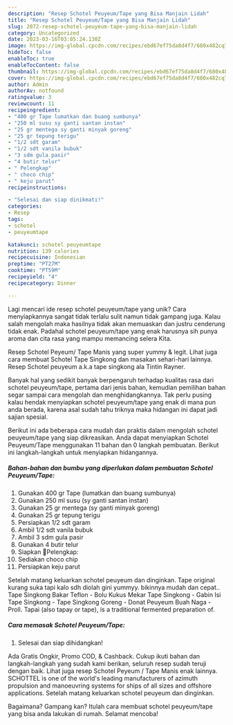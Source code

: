 ```yaml
---
description: "Resep Schotel Peuyeum/Tape yang Bisa Manjain Lidah"
title: "Resep Schotel Peuyeum/Tape yang Bisa Manjain Lidah"
slug: 2072-resep-schotel-peuyeum-tape-yang-bisa-manjain-lidah
category: Uncategorized
date: 2023-03-16T03:05:24.130Z
image: https://img-global.cpcdn.com/recipes/ebd67ef75da8d4f7/680x482cq70/schotel-peuyeumtape-foto-resep-utama.jpg
hideToc: false
enableToc: true
enableTocContent: false
thumbnail: https://img-global.cpcdn.com/recipes/ebd67ef75da8d4f7/680x482cq70/schotel-peuyeumtape-foto-resep-utama.jpg
cover: https://img-global.cpcdn.com/recipes/ebd67ef75da8d4f7/680x482cq70/schotel-peuyeumtape-foto-resep-utama.jpg
author: Admin
authorAv: notfound
ratingvalue: 3
reviewcount: 11
recipeingredient:
- "400 gr Tape lumatkan dan buang sumbunya"
- "250 ml susu sy ganti santan instan"
- "25 gr mentega sy ganti minyak goreng"
- "25 gr tepung terigu"
- "1/2 sdt garam"
- "1/2 sdt vanila bubuk"
- "3 sdm gula pasir"
- "4 butir telur"
- " Pelengkap"
- " choco chip"
- " keju parut"
recipeinstructions:

- "Selesai dan siap dinikmati!"
categories:
- Resep
tags:
- schotel
- peuyeumtape

katakunci: schotel peuyeumtape 
nutrition: 139 calories
recipecuisine: Indonesian
preptime: "PT27M"
cooktime: "PT59M"
recipeyield: "4"
recipecategory: Dinner

---
```





Lagi mencari ide resep schotel peuyeum/tape yang unik? Cara menyiapkannya sangat tidak terlalu sulit namun tidak gampang juga. Kalau salah mengolah maka hasilnya tidak akan memuaskan dan justru cenderung tidak enak. Padahal schotel peuyeum/tape yang enak harusnya sih punya aroma dan cita rasa yang mampu memancing selera Kita.





Resep Schotel Peyeum/ Tape Manis yang super yummy &amp; legit. Lihat juga cara membuat Schotel Tape Singkong dan masakan sehari-hari lainnya. Resep Schotel peuyeum a.k.a tape singkong ala Tintin Rayner.

Banyak hal yang sedikit banyak berpengaruh terhadap kualitas rasa dari schotel peuyeum/tape, pertama dari jenis bahan, kemudian pemilihan bahan segar sampai cara mengolah dan menghidangkannya. Tak perlu pusing kalau hendak menyiapkan schotel peuyeum/tape yang enak di mana pun anda berada, karena asal sudah tahu triknya maka hidangan ini dapat jadi sajian spesial.






Berikut ini ada beberapa cara mudah dan praktis dalam mengolah schotel peuyeum/tape yang siap dikreasikan. Anda dapat menyiapkan Schotel Peuyeum/Tape menggunakan 11 bahan dan 0 langkah pembuatan. Berikut ini langkah-langkah untuk menyiapkan hidangannya.

<!--inarticleads1-->

##### Bahan-bahan dan bumbu yang diperlukan dalam pembuatan Schotel Peuyeum/Tape:

1. Gunakan 400 gr Tape (lumatkan dan buang sumbunya)
1. Gunakan 250 ml susu (sy ganti santan instan)
1. Gunakan 25 gr mentega (sy ganti minyak goreng)
1. Gunakan 25 gr tepung terigu
1. Persiapkan 1/2 sdt garam
1. Ambil 1/2 sdt vanila bubuk
1. Ambil 3 sdm gula pasir
1. Gunakan 4 butir telur
1. Siapkan  🌻Pelengkap:
1. Sediakan  choco chip
1. Persiapkan  keju parut


Setelah matang keluarkan schotel peuyeum dan dinginkan. Tape original kurang suka tapi kalo sdh diolah gini yummyy. bikinnya mudah dan cepat.. Tape Singkong Bakar Teflon - Bolu Kukus Mekar Tape Singkong - Gabin Isi Tape Singkong - Tape Singkong Goreng - Donat Peuyeum Buah Naga - Proll. Tapai (also tapay or tape), is a traditional fermented preparation of. 

<!--inarticleads2-->

##### Cara memasak Schotel Peuyeum/Tape:


1. Selesai dan siap dihidangkan!

Ada Gratis Ongkir, Promo COD, &amp; Cashback. Cukup ikuti bahan dan langkah-langkah yang sudah kami berikan, seluruh resep sudah teruji dengan baik. Lihat juga resep Schotel Peyeum / Tape Manis enak lainnya. SCHOTTEL is one of the world&#39;s leading manufacturers of azimuth propulsion and manoeuvring systems for ships of all sizes and offshore applications. Setelah matang keluarkan schotel peuyeum dan dinginkan. 

Bagaimana? Gampang kan? Itulah cara membuat schotel peuyeum/tape yang bisa anda lakukan di rumah. Selamat mencoba!
